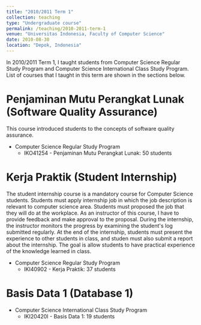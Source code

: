 ```yaml
---
title: "2010/2011 Term 1"
collection: teaching
type: "Undergraduate course"
permalink: /teaching/2010-2011-term-1
venue: "Universitas Indonesia, Faculty of Computer Science"
date: 2010-08-30
location: "Depok, Indonesia"
---
```


In 2010/2011 Term 1, I taught students from Computer Science Regular Study Program and Computer Science International 
Class Study Program.  List of courses that I taught in this term are shown in the sections below.

Penjaminan Mutu Perangkat Lunak (Software Quality Assurance)
======
This course introduced students to the concepts of software quality assurance.
* Computer Science Regular Study Program
    * IKO41254 - Penjaminan Mutu Perangkat Lunak: 50 students

Kerja Praktik (Student Internship)
======
The student internship course is a mandatory course for Computer Science students.  Students must apply internship job
in which the job description is relevant to computer science area.  Students must proposed the job that they will do
at the workplace. As an instructor of this course, I have to provide feedback and make approval to the proposal.  During
the internship, the instructor monitors the progress by examining the student's log submitted regularly.  At the end of
the internship, students must present the experience to other students in class, and studen must also submit a report
about the internship.  The goal is allow students to have practical experience of the knowledge learned in class.
* Computer Science Regular Study Program
    * IKI40902 - Kerja Praktik: 37 students

Basis Data 1 (Database 1)
======
* Computer Science International Class Study Program
    * IKI20420I - Basis Data 1: 19 students